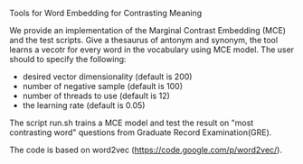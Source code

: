 Tools for Word Embedding for Contrasting Meaning

We provide an implementation of the Marginal Contrast Embedding (MCE) and the test scripts. Give a thesaurus of antonym and synonym, the tool learns a vecotr for every word in the vocabulary using MCE model. The user should to specify the following:

 - desired vector dimensionality (default is 200)
 - number of negative sample (default is 100)
 - number of threads to use (default is 12)
 - the learning rate (default is 0.05)

The script run.sh trains a MCE model and test the result on "most contrasting word" questions from Graduate Record Examination(GRE). 

The code is based on word2vec (https://code.google.com/p/word2vec/).

